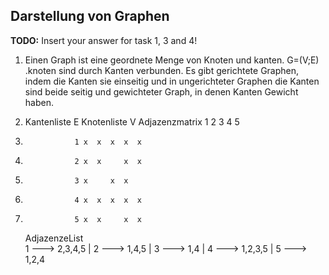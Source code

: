 Darstellung von Graphen
---

**TODO:** Insert your answer for task 1, 3 and 4!
1. Einen Graph ist eine geordnete Menge von Knoten und kanten. G=(V;E) .knoten sind durch Kanten verbunden.
Es gibt gerichtete Graphen, indem die Kanten sie einseitig und in ungerichteter Graphen die Kanten sind beide seitig und 
gewichteter Graph, in denen Kanten Gewicht haben.

3. Kantenliste E
   Knotenliste V
   Adjazenzmatrix   1  2  3  4  5 
4.                1 x  x  x  x  x
5.                2 x  x     x  x
6.                3 x     x  x 
7.                4 x  x  x  x  x
8.                5 x  x     x  x
   AdjazenzeList 	
    1 ---> 2,3,4,5
   	|
   	2 ---> 1,4,5
   	|
   	3 ---> 1,4
   	|
   	4 ---> 1,2,3,5
   	|
   	5 ---> 1,2,4






